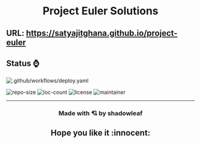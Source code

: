 
<h1 align="center">Project Euler Solutions</h1>

## URL: https://satyajitghana.github.io/project-euler

## Status ⌚

![.github/workflows/deploy.yaml](https://github.com/satyajitghana/project-euler/workflows/.github/workflows/deploy.yaml/badge.svg?branch=master)

![repo-size](https://img.shields.io/github/repo-size/satyajitghana/project-euler)
![loc-count](https://sloc.xyz/github/satyajitghana/project-euler)
![license](https://img.shields.io/github/license/satyajitghana/project-euler)
![maintainer](https://img.shields.io/badge/maintainer-shadowleaf-blue)

---

<h3 align="center">Made with 💘 by shadowleaf</h3>
<h2 align="center"> Hope you like it :innocent: </h2> 
